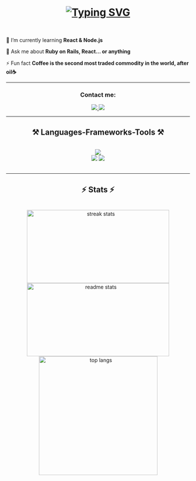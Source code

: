 <h1 align="center">
  <a href="https://git.io/typing-svg"><img src="https://readme-typing-svg.demolab.com?font=Fira+Code&weight=700&size=40&duration=2000&pause=1000&color=FCFFFDDC&width=540&height=64&lines=Hello+there!++;I'm+Guilherme+Nunes;A+Full+Stack++Developer" alt="Typing SVG" /></a>
</h1>
</br>
<div align="left">
  
   🌱 I’m currently learning **React & Node.js**

   💬 Ask me about **Ruby on Rails, React... or anything**

   ⚡ Fun fact **Coffee is the second most traded commodity in the world, after oil☕️**
</div>

<hr/>

<div align="center"> 
  <h3>Contact me:</h3>
  <a href="mailto:guilherme.augd@gmail.com">
    <img src="https://img.shields.io/badge/Gmail-333333?style=for-the-badge&logo=gmail&logoColor=red" />
  </a>
  <a href="https://linkedin.com/in/guilhermednunes" target="_blank">
    <img src="https://img.shields.io/badge/LinkedIn-0077B5?style=for-the-badge&logo=linkedin&logoColor=white" target="_blank" />
  </a>
</div>

<hr/>

<h2 align="center">⚒️ Languages-Frameworks-Tools ⚒️</h2>

<br/>
<div align="center">
    <img src="https://skillicons.dev/icons?i=rails,ruby,javascript,typescript,nodejs,react,redux,postgres,mysql,python" /><br>
    <img src="https://skillicons.dev/icons?i=bootstrap,html,css,vscode,github,figma,sass,git,postman,ubuntu"/>
   <img src="https://skillicons.dev/icons?i=netlify,heroku"/>
</div>

<br/>

<hr/>

<h2 align="center">⚡ Stats ⚡</h2>
<br>
<div align=center>
  <img width="390" height="200" src="https://streak-stats.demolab.com/?user=guidonunes&count_private=true&theme=react&border_radius=10" alt="streak stats"/>
  <img width="390" height="200" src="https://github-readme-stats.vercel.app/api?username=guidonunes&count_private=true&show_icons=true&theme=react&rank_icon=github&border_radius=10" alt="readme stats" />
<br/>
  <img width=325 align="center" src="https://github-readme-stats.vercel.app/api/top-langs/?username=guidonunes&hide=HTML&langs_count=8&layout=compact&theme=react&border_radius=10&size_weight=0.5&count_weight=0.5&exclude_repo=github-readme-stats" alt="top langs" />

</div>

<br/><br/>
